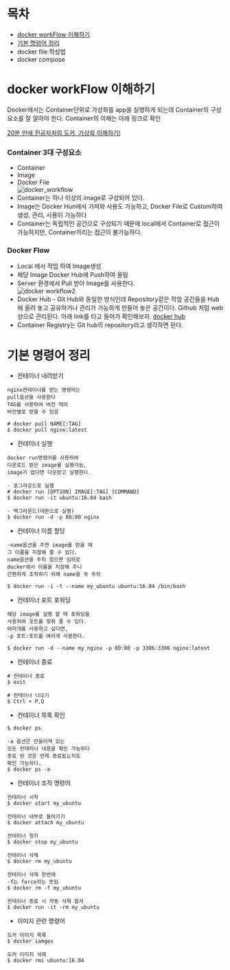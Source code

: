 # 목차
- [docker workFlow 이해하기](#docker-workFlow-이해하기)
- [기본 명령어 정리](#기본-명령어-정리)
- docker file 작성법
- docker compose 

# docker workFlow 이해하기
Docker에서는 Container단위로 가상화를 app을 실행하게 되는데 Container의 구성요소를 잘 알아야 한다. Container의 이해는 아래 링크로 확인

[20분 만에 전공자처럼 도커, 가상화 이해하기!](https://www.youtube.com/watch?v=zh0OMXg2Kog&list=WL&index=21&t=431s)

### Container 3대 구성요소

- Container
- Image
- Docker File    
![docker_workflow](https://user-images.githubusercontent.com/49854618/164966561-7bfea1aa-6faa-4f74-97ad-7900509b1b60.png)
- Container는 하나 이상의 image로 구성되어 있다.
- Image는 Docker Hun에서 가져와 사용도 가능하고, Docker File로 Custom하여 생성, 관리, 사용이 가능하다
- Container는 독립적인 공간으로 구성되기 때문에 local에서 Container로 접근이 가능하지만, Container끼리는 접근이 불가능하다.

### Docker Flow

- Local 에서 작업 하여 Image생성
- 해당 Image Docker Hub에 Push하여 올림
- Server 환경에서 Pull 받아 Image를 사용한다.    
![docker workflow2](https://user-images.githubusercontent.com/49854618/164966558-ef33d506-8270-4ac1-9545-18e1b6a13728.png)
- Docker Hub - Git Hub와 동일한 방식인데 Repository같은 작업 공간들을 Hub에 올려 놓고 공유하거나 관리가 가능하게 만들어 놓은 공간이다. Github 처럼 web상으로 관리된다. 아래 link를 타고 들어가 확인해보자. [docker hub](https://hub.docker.com/)
- Container Registry는 Git hub의 repository라고 생각하면 된다.


# 기본 명령어 정리

- 컨테이너 내려받기

```
nginx컨테이너를 받는 명령어는 
pull옵션을 사용한다
TAG를 사용하여 버전 적어 
버전별로 받을 수 있음 

# docker pull NAME[:TAG]
$ docker pull nginx:latest
```

- 컨테이너 실행

```
docker run명령어를 사용하여 
다운로드 받은 image를 실행가능, 
image가 없다면 다운받고 실행한다.

- 포그라운드로 실행
# docker run [OPTION] IMAGE[:TAG] [COMMAND]
$ docker run -it ubuntu:16.04 bash

- 백그라운드(데몬으로 실행)
$ docker run -d -p 80:80 nginx
```

- 컨테이너 이름 할당

```
-name옵션을 주면 image를 받을 때 
그 이름을 지정해 줄 수 있다. 
name옵션을 주지 않으면 임의로 
docker에서 이름을 지정해 주니 
간편하게 조작하기 위해 name을 꼭 주자

$ docker run -i -t --name my_ubuntu ubuntu:16.04 /bin/bash
```

- 컨테이너 포트 포워딩

```
해당 image를 실행 할 때 포워딩을 
사용하여 포트를 맞춰 줄 수 있다.
여러개를 사용하고 싶다면, 
-p 포트:포트를 여러개 사용한다.

$ docker run -d --name my_nginx -p 80:80 -p 3306:3306 nginx:latest
```

- 컨테이너 종료

```
# 컨테이너 종료
$ exit

# 컨테이너 나오기 
$ Ctrl + P,Q
```

- 컨테이너 목록 확인

```
$ docker ps

-a 옵션은 만들어져 있는 
모든 컨테이너 내용을 확인 가능하다
종료 된 것은 언제 종료됬는지도
확인 가능하다.
$ docker ps -a
```

- 컨테이너 조작 명령어

```
컨테이너 시작
$ docker start my_ubuntu

컨테이너 내부로 들어가기
$ docker attach my_ubuntu

컨테이너 정지
$ docker stop my_ubuntu

컨테이너 삭제 
$ docker rm my_ubuntu 

컨테이너 삭제 한번에
-f는 force라는 뜻임
$ docker rm -f my_ubuntu 

컨테이너 종료 시 자동 삭제 옵셔 
$ docker run -it -rm my_ubuntu 
```

- 이미지 관련 명령어

```
도커 이미지 목록
$ docker iamges

도커 이미지 삭제
$ docker rmi ubuntu:16.04
```
